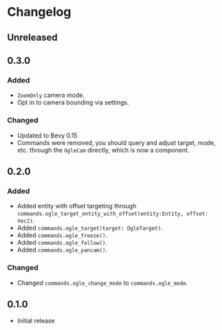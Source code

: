 # Changelog

<!-- Instructions

This changelog follows the patterns described here: <https://keepachangelog.com/en/1.0.0/>.

Subheadings to categorize changes are `added, changed, deprecated, removed, fixed, security`.

-->

## Unreleased

## 0.3.0

### Added

- `ZoomOnly` camera mode.
- Opt in to camera bounding via settings.

### Changed

- Updated to Bevy 0.15
- Commands were removed, you should query and adjust target, mode, etc. through the `OgleCam` directly, which is now a component.

## 0.2.0

### Added

- Added entity with offset targeting through `commands.ogle_target_entity_with_offset(entity:Entity, offset: Vec2)`.
- Added `commands.ogle_target(target: OgleTarget)`.
- Added `commands.ogle_freeze()`.
- Added `commands.ogle_follow()`.
- Added `commands.ogle_pancam()`.

### Changed

- Changed `commands.ogle_change_mode` to `commands.ogle_mode`.

## 0.1.0

- Initial release
